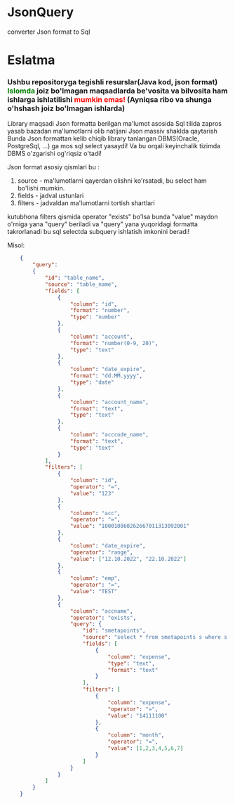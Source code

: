 # JsonQuery
converter Json format to Sql 

<h1>Eslatma</h1>
<h3>
Ushbu repositoryga tegishli resurslar(Java kod, json format) <span style="color:green"><b>Islomda</b></span> joiz bo'lmagan maqsadlarda be'vosita va bilvosita ham ishlarga ishlatilishi <span style="color:red">mumkin emas!</span>
(Ayniqsa ribo va shunga o'hshash joiz bo'lmagan ishlarda)
</h3>


Library maqsadi Json formatta berilgan ma'lumot asosida 
Sql tilida zapros yasab bazadan ma'lumotlarni olib natijani 
Json massiv shaklda qaytarish
    Bunda Json formattan kelib chiqib library tanlangan DBMS(Oracle, PostgreSql, ...)
ga mos sql select yasaydi! Va bu orqali keyinchalik tizimda DBMS 
o'zgarishi og'riqsiz o'tadi!

Json format asosiy qismlari bu :
1. source - ma'lumotlarni qayerdan olishni ko'rsatadi, bu select ham bo'lishi mumkin.
2. fields - jadval ustunlari
3. filters - jadvaldan ma'lumotlarni tortish shartlari

kutubhona filters qismida operator "exists" bo'lsa bunda "value" maydon 
o'rniga yana "query" beriladi va "query" yana yuqoridagi formatta takrorlanadi
bu sql selectda subquery ishlatish imkonini beradi!

Misol:
```json
    {
        "query": 
        {
            "id": "table_name",
            "source": "table_name",
            "fields": [
                {
                    "column": "id",
                    "format": "number",
                    "type": "number"
                },
                {
                    "column": "account",
                    "format": "number(0-9, 20)",
                    "type": "text"
                },
                {
                    "column": "date_expire",
                    "format": "dd.MM.yyyy",
                    "type": "date"
                },
                {
                    "column": "account_name",
                    "format": "text",
                    "type": "text"
                },
                {
                    "column": "acccode_name",
                    "format": "text",
                    "type": "text"
                }
            ],
            "filters": [
                {
                    "column": "id",
                    "operator": "=",
                    "value": "123"
                },
                {
                    "column": "acc",
                    "operator": "=",
                    "value": "100010860262667011313092001"
                },
                {
                    "column": "date_expire",
                    "operator": "range",
                    "value": ["12.10.2022", "22.10.2022"]
                },
                {
                    "column": "emp",
                    "operator": "=",
                    "value": "TEST"
                },
                {
                    "column": "accname",
                    "operator": "exists",
                    "query": {
                        "id": "smetapoints",
                        "source": "select * from smetapoints s where s.idsmeta = v_smeta_form.id",
                        "fields": [
                            {
                                "column": "expense",
                                "type": "text",
                                "format": "text"
                            }
                        ],
                        "filters": [
                            {
                                "column": "expense",
                                "operator": "=",
                                "value": "14111100"
                            },
                            {
                                "column": "month",
                                "operator": "=",
                                "value": [1,2,3,4,5,6,7]
                            }
                        ]
                    }
                }
            ]
        }
    }
```

